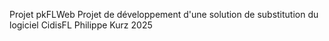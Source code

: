 Projet pkFLWeb
Projet de développement d'une solution de substitution du logiciel CidisFL
Philippe Kurz 2025